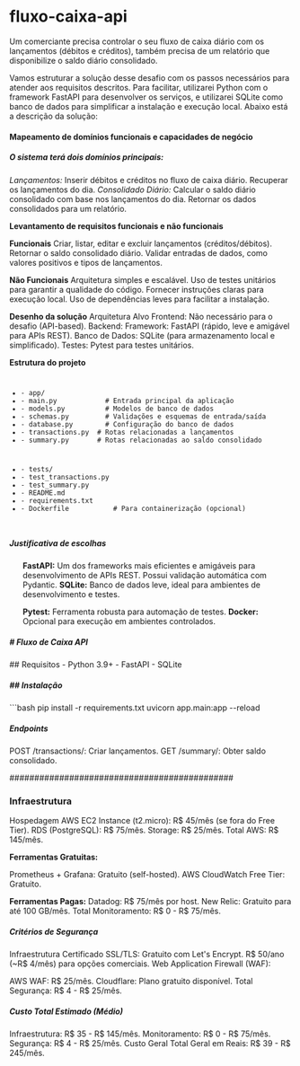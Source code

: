 # fluxo-caixa-api
Um comerciante precisa controlar o seu fluxo de caixa diário com os lançamentos (débitos e créditos), também precisa de um relatório que disponibilize o saldo diário consolidado.


Vamos estruturar a solução desse desafio com os passos necessários para atender aos requisitos descritos. Para facilitar, utilizarei Python com o framework FastAPI para desenvolver os serviços, e utilizarei SQLite como banco de dados para simplificar a instalação e execução local. Abaixo está a descrição da solução:

<h4> Mapeamento de domínios funcionais e capacidades de negócio </h4>

<h5>O sistema terá dois domínios principais:</h5>

<i>Lançamentos:</i>
Inserir débitos e créditos no fluxo de caixa diário.
Recuperar os lançamentos do dia.
<i>Consolidado Diário:</i>
Calcular o saldo diário consolidado com base nos lançamentos do dia.
Retornar os dados consolidados para um relatório.

<b>Levantamento de requisitos funcionais e não funcionais</b>

<b>Funcionais</b>
Criar, listar, editar e excluir lançamentos (créditos/débitos).
Retornar o saldo consolidado diário.
Validar entradas de dados, como valores positivos e tipos de lançamentos.

<b>Não Funcionais</b>
Arquitetura simples e escalável.
Uso de testes unitários para garantir a qualidade do código.
Fornecer instruções claras para execução local.
Uso de dependências leves para facilitar a instalação.

<b>Desenho da solução</b>
Arquitetura Alvo
Frontend: Não necessário para o desafio (API-based).
Backend:
Framework: FastAPI (rápido, leve e amigável para APIs REST).
Banco de Dados: SQLite (para armazenamento local e simplificado).
Testes: Pytest para testes unitários.

<b>Estrutura do projeto</b>
<code>

<ul><li>- app/
<li>- main.py            # Entrada principal da aplicação
<li>- models.py          # Modelos de banco de dados
<li>- schemas.py         # Validações e esquemas de entrada/saída
<li>- database.py        # Configuração do banco de dados
<li>- transactions.py  # Rotas relacionadas a lançamentos
<li>- summary.py       # Rotas relacionadas ao saldo consolidado
</ul>
<ul><li>- tests/
<li>- test_transactions.py
<li>- test_summary.py
<li>- README.md
<li>- requirements.txt
<li>- Dockerfile           # Para containerização (opcional)
</ul>
</code>



<h5><b>Justificativa de escolhas</b></h5>
 <ul><b>FastAPI:</b> Um dos frameworks mais eficientes e amigáveis para desenvolvimento de APIs REST. Possui validação automática com Pydantic.
<b>SQLite:</b> Banco de dados leve, ideal para ambientes de desenvolvimento e testes.
 
<b>Pytest:</b> Ferramenta robusta para automação de testes.
<b>Docker:</b> Opcional para execução em ambientes controlados.
 </ul>


<h5><b># Fluxo de Caixa API</b></h5>
## Requisitos
- Python 3.9+
- FastAPI
- SQLite

<h5><b>## Instalação</b></h5>
```bash
pip install -r requirements.txt
uvicorn app.main:app --reload

<h5><b>Endpoints</b></h5>
POST /transactions/: Criar lançamentos.
GET /summary/: Obter saldo consolidado.

#############################################

<h3><b>Infraestrutura</b></h3>
Hospedagem
AWS
EC2 Instance (t2.micro): R$ 45/mês (se fora do Free Tier).
RDS (PostgreSQL): R$ 75/mês.
Storage: R$ 25/mês.
Total AWS: R$ 145/mês.

<b>Ferramentas Gratuitas:</b>

Prometheus + Grafana: Gratuito (self-hosted).
AWS CloudWatch Free Tier: Gratuito.

<b>Ferramentas Pagas:</b>
Datadog: R$ 75/mês por host.
New Relic: Gratuito para até 100 GB/mês.
Total Monitoramento: R$ 0 - R$ 75/mês.

<h5><b>Critérios de Segurança</h5></b>
Infraestrutura
Certificado SSL/TLS:
Gratuito com Let's Encrypt.
R$ 50/ano (~R$ 4/mês) para opções comerciais.
Web Application Firewall (WAF):

AWS WAF: R$ 25/mês.
Cloudflare: Plano gratuito disponível.
Total Segurança: R$ 4 - R$ 25/mês.

<h5><b>Custo Total Estimado (Médio)</h5></b>
Infraestrutura: R$ 35 - R$ 145/mês.
Monitoramento: R$ 0 - R$ 75/mês.
Segurança: R$ 4 - R$ 25/mês.
Custo Geral
Total Geral em Reais: R$ 39 - R$ 245/mês.




